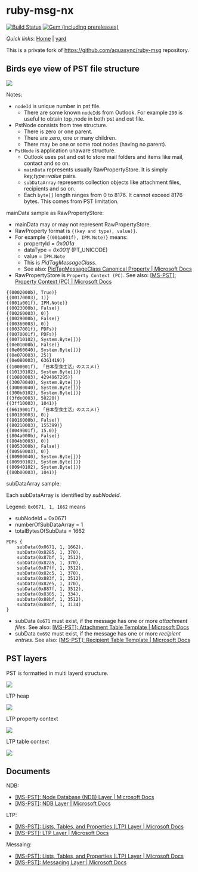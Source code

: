 # ruby-msg-nx

[![Build Status](https://dev.azure.com/HiraokaHyperTools/ruby-msg/_apis/build/status/HiraokaHyperTools.ruby-msg?branchName=dev)](https://dev.azure.com/HiraokaHyperTools/ruby-msg/_build/latest?definitionId=12&branchName=dev)
[![Gem (including prereleases)](https://img.shields.io/gem/v/ruby-msg-nx?include_prereleases)](https://rubygems.org/gems/ruby-msg-nx)

_Quick links_: [Home](https://hiraokahypertools.github.io/ruby-msg/) | [yard](https://hiraokahypertools.github.io/ruby-msg/doc/index.html)

This is a private fork of https://github.com/aquasync/ruby-msg repository.

## Birds eye view of PST file structure

![](out/plantuml/base/schematic.png)

Notes:

- `nodeId` is unique number in pst file.
  - There are some known `nodeId`s from Outlook. For example `290` is useful to obtain top_node in both pst and ost file.
- PstNode consists from tree structure. 
  - There is zero or one parent.
  - There are zero, one or many children.
  - There may be one or some root nodes (having no parent).
- `PstNode` is application unaware structure.
  - Outlook uses pst and ost to store mail folders and items like mail, contact and so on.
  - `mainData` represents usually RawPropertyStore. It is simply _key,type=value_ pairs.
  - `subDataArray` represents collection objects like attachment files, recipients and so on.
  - Each `byte[]` length ranges from 0 to 8176. It cannot exceed 8176 bytes. This comes from PST limitation.

mainData sample as RawPropertyStore:

- mainData may or may not represent RawPropertyStore.
- RawProperty format is `{(key and type), value)}`.
- For example `{(001a001f), IPM.Note)}` means:
  - propertyId = _0x001a_
  - dataType = _0x001f_ (PT_UNICODE)
  - value = `IPM.Note`
  - This is _PidTagMessageClass_.
  - See also: [PidTagMessageClass Canonical Property | Microsoft Docs](https://docs.microsoft.com/en-us/office/client-developer/outlook/mapi/pidtagmessageclass-canonical-property)
- RawPropertyStore is `Property Context (PC)`. See also: [[MS-PST]: Property Context (PC) | Microsoft Docs](https://docs.microsoft.com/en-us/openspecs/office_file_formats/ms-pst/294c83c6-ff92-42f5-b6b6-876c29fa9737)

```
{(0002000b), True)}
{(00170003), 1)}
{(001a001f), IPM.Note)}
{(0023000b), False)}
{(00260003), 0)}
{(0029000b), False)}
{(00360003), 0)}
{(0037001f), PDFs)}
{(0070001f), PDFs)}
{(00710102), System.Byte[])}
{(0e01000b), False)}
{(0e060040), System.Byte[])}
{(0e070003), 25)}
{(0e080003), 6361419)}
{(1000001f), 「日本型食生活」のススメ)}
{(10130102), System.Byte[])}
{(10800003), 4294967295)}
{(30070040), System.Byte[])}
{(30080040), System.Byte[])}
{(300b0102), System.Byte[])}
{(3fde0003), 50220)}
{(3ff10003), 1041)}
{(6619001f), 「日本型食生活」のススメ)}
{(80100003), 0)}
{(8016000b), False)}
{(80210003), 155399)}
{(8049001f), 15.0)}
{(804a000b), False)}
{(804b0003), 0)}
{(8053000b), False)}
{(80560003), 0)}
{(80900040), System.Byte[])}
{(80930102), System.Byte[])}
{(80940102), System.Byte[])}
{(80b00003), 1041)}
```

subDataArray sample:

Each subDataArray is identified by _subNodeId_.

Legend: `0x0671, 1, 1662` means

- subNodeId = 0x0671
- numberOfSubDataArray = 1
- totalBytesOfSubData = 1662

```
PDFs {
    subData(0x0671, 1, 1662), 
    subData(0x8285, 1, 370), 
    subData(0x87bf, 1, 3512), 
    subData(0x82a5, 1, 370), 
    subData(0x87ff, 1, 3512), 
    subData(0x82c5, 1, 370), 
    subData(0x883f, 1, 3512), 
    subData(0x82e5, 1, 370), 
    subData(0x887f, 1, 3512), 
    subData(0x8305, 1, 334), 
    subData(0x88bf, 1, 3512), 
    subData(0x88df, 1, 3134)
}
```

- subData `0x671` must exist, if the message has one or more _attachment files_. See also: [[MS-PST]: Attachment Table Template | Microsoft Docs](https://docs.microsoft.com/en-us/openspecs/office_file_formats/ms-pst/47c336f7-2d9b-4f22-91c7-5bb422aaebbb)
- subData `0x692` must exist, if the message has one or more _recipient entries_. See also: [[MS-PST]: Recipient Table Template | Microsoft Docs](https://docs.microsoft.com/en-us/openspecs/office_file_formats/ms-pst/bb069b2b-80ad-46d5-b86f-33487d16bf0c)

## PST layers

PST is formatted in multi layerd structure.

![](out/plantuml/base/layers.png)


LTP heap

![](out/plantuml/base/ltp_heap.png)

LTP property context

![](out/plantuml/base/ltp_pc.png)

LTP table context

![](out/plantuml/base/ltp_tc.png)

## Documents

NDB:

- [[MS-PST]: Node Database (NDB) Layer | Microsoft Docs](https://docs.microsoft.com/en-us/openspecs/office_file_formats/ms-pst/e4efaad0-1876-446e-9d34-bb921588f924)
- [[MS-PST]: NDB Layer | Microsoft Docs](https://docs.microsoft.com/en-us/openspecs/office_file_formats/ms-pst/cf7df7ba-f925-459f-b643-6431ec953124)

LTP:

- [[MS-PST]: Lists, Tables, and Properties (LTP) Layer | Microsoft Docs](https://docs.microsoft.com/en-us/openspecs/office_file_formats/ms-pst/4c24c7d2-5c5a-4b99-88b2-f4b84cc293ae)
- [[MS-PST]: LTP Layer | Microsoft Docs](https://docs.microsoft.com/en-us/openspecs/office_file_formats/ms-pst/77007716-7993-44fe-9b40-9526157cfc6d)

Messaing:

- [[MS-PST]: Lists, Tables, and Properties (LTP) Layer | Microsoft Docs](https://docs.microsoft.com/en-us/openspecs/office_file_formats/ms-pst/4c24c7d2-5c5a-4b99-88b2-f4b84cc293ae)
- [[MS-PST]: Messaging Layer | Microsoft Docs](https://docs.microsoft.com/en-us/openspecs/office_file_formats/ms-pst/e2e7a5aa-c89f-4fb8-b044-15ac76e5207e)


